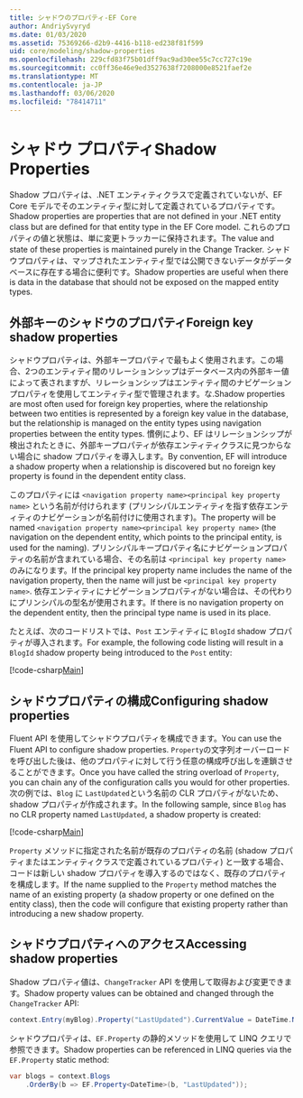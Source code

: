 ```yaml
---
title: シャドウのプロパティ-EF Core
author: AndriySvyryd
ms.date: 01/03/2020
ms.assetid: 75369266-d2b9-4416-b118-ed238f81f599
uid: core/modeling/shadow-properties
ms.openlocfilehash: 229cfd83f75b01dff9ac9ad30ee55c7cc727c19e
ms.sourcegitcommit: cc0ff36e46e9ed3527638f7208000e8521faef2e
ms.translationtype: MT
ms.contentlocale: ja-JP
ms.lasthandoff: 03/06/2020
ms.locfileid: "78414711"
---
```

# <a name="shadow-properties"></a><span data-ttu-id="732dc-102">シャドウ プロパティ</span><span class="sxs-lookup"><span data-stu-id="732dc-102">Shadow Properties</span></span>

<span data-ttu-id="732dc-103">Shadow プロパティは、.NET エンティティクラスで定義されていないが、EF Core モデルでそのエンティティ型に対して定義されているプロパティです。</span><span class="sxs-lookup"><span data-stu-id="732dc-103">Shadow properties are properties that are not defined in your .NET entity class but are defined for that entity type in the EF Core model.</span></span> <span data-ttu-id="732dc-104">これらのプロパティの値と状態は、単に変更トラッカーに保持されます。</span><span class="sxs-lookup"><span data-stu-id="732dc-104">The value and state of these properties is maintained purely in the Change Tracker.</span></span> <span data-ttu-id="732dc-105">シャドウプロパティは、マップされたエンティティ型では公開できないデータがデータベースに存在する場合に便利です。</span><span class="sxs-lookup"><span data-stu-id="732dc-105">Shadow properties are useful when there is data in the database that should not be exposed on the mapped entity types.</span></span>

## <a name="foreign-key-shadow-properties"></a><span data-ttu-id="732dc-106">外部キーのシャドウのプロパティ</span><span class="sxs-lookup"><span data-stu-id="732dc-106">Foreign key shadow properties</span></span>

<span data-ttu-id="732dc-107">シャドウプロパティは、外部キープロパティで最もよく使用されます。この場合、2つのエンティティ間のリレーションシップはデータベース内の外部キー値によって表されますが、リレーションシップはエンティティ間のナビゲーションプロパティを使用してエンティティ型で管理されます。な.</span><span class="sxs-lookup"><span data-stu-id="732dc-107">Shadow properties are most often used for foreign key properties, where the relationship between two entities is represented by a foreign key value in the database, but the relationship is managed on the entity types using navigation properties between the entity types.</span></span> <span data-ttu-id="732dc-108">慣例により、EF はリレーションシップが検出されたときに、外部キープロパティが依存エンティティクラスに見つからない場合に shadow プロパティを導入します。</span><span class="sxs-lookup"><span data-stu-id="732dc-108">By convention, EF will introduce a shadow property when a relationship is discovered but no foreign key property is found in the dependent entity class.</span></span>

<span data-ttu-id="732dc-109">このプロパティには `<navigation property name><principal key property name>` という名前が付けられます (プリンシパルエンティティを指す依存エンティティのナビゲーションが名前付けに使用されます)。</span><span class="sxs-lookup"><span data-stu-id="732dc-109">The property will be named `<navigation property name><principal key property name>` (the navigation on the dependent entity, which points to the principal entity, is used for the naming).</span></span> <span data-ttu-id="732dc-110">プリンシパルキープロパティ名にナビゲーションプロパティの名前が含まれている場合、その名前は `<principal key property name>`のみになります。</span><span class="sxs-lookup"><span data-stu-id="732dc-110">If the principal key property name includes the name of the navigation property, then the name will just be `<principal key property name>`.</span></span> <span data-ttu-id="732dc-111">依存エンティティにナビゲーションプロパティがない場合は、その代わりにプリンシパルの型名が使用されます。</span><span class="sxs-lookup"><span data-stu-id="732dc-111">If there is no navigation property on the dependent entity, then the principal type name is used in its place.</span></span>

<span data-ttu-id="732dc-112">たとえば、次のコードリストでは、`Post` エンティティに `BlogId` shadow プロパティが導入されます。</span><span class="sxs-lookup"><span data-stu-id="732dc-112">For example, the following code listing will result in a `BlogId` shadow property being introduced to the `Post` entity:</span></span>

[!code-csharp[Main](../../../samples/core/Modeling/Conventions/ShadowForeignKey.cs?name=Conventions&highlight=21-23)]

## <a name="configuring-shadow-properties"></a><span data-ttu-id="732dc-113">シャドウプロパティの構成</span><span class="sxs-lookup"><span data-stu-id="732dc-113">Configuring shadow properties</span></span>

<span data-ttu-id="732dc-114">Fluent API を使用してシャドウプロパティを構成できます。</span><span class="sxs-lookup"><span data-stu-id="732dc-114">You can use the Fluent API to configure shadow properties.</span></span> <span data-ttu-id="732dc-115">`Property`の文字列オーバーロードを呼び出した後は、他のプロパティに対して行う任意の構成呼び出しを連鎖させることができます。</span><span class="sxs-lookup"><span data-stu-id="732dc-115">Once you have called the string overload of `Property`, you can chain any of the configuration calls you would for other properties.</span></span> <span data-ttu-id="732dc-116">次の例では、`Blog` に `LastUpdated`という名前の CLR プロパティがないため、shadow プロパティが作成されます。</span><span class="sxs-lookup"><span data-stu-id="732dc-116">In the following sample, since `Blog` has no CLR property named `LastUpdated`, a shadow property is created:</span></span>

[!code-csharp[Main](../../../samples/core/Modeling/FluentAPI/ShadowProperty.cs?name=ShadowProperty&highlight=8)]

<span data-ttu-id="732dc-117">`Property` メソッドに指定された名前が既存のプロパティの名前 (shadow プロパティまたはエンティティクラスで定義されているプロパティ) と一致する場合、コードは新しい shadow プロパティを導入するのではなく、既存のプロパティを構成します。</span><span class="sxs-lookup"><span data-stu-id="732dc-117">If the name supplied to the `Property` method matches the name of an existing property (a shadow property or one defined on the entity class), then the code will configure that existing property rather than introducing a new shadow property.</span></span>

## <a name="accessing-shadow-properties"></a><span data-ttu-id="732dc-118">シャドウプロパティへのアクセス</span><span class="sxs-lookup"><span data-stu-id="732dc-118">Accessing shadow properties</span></span>

<span data-ttu-id="732dc-119">Shadow プロパティ値は、`ChangeTracker` API を使用して取得および変更できます。</span><span class="sxs-lookup"><span data-stu-id="732dc-119">Shadow property values can be obtained and changed through the `ChangeTracker` API:</span></span>

``` csharp
context.Entry(myBlog).Property("LastUpdated").CurrentValue = DateTime.Now;
```

<span data-ttu-id="732dc-120">シャドウプロパティは、`EF.Property` の静的メソッドを使用して LINQ クエリで参照できます。</span><span class="sxs-lookup"><span data-stu-id="732dc-120">Shadow properties can be referenced in LINQ queries via the `EF.Property` static method:</span></span>

``` csharp
var blogs = context.Blogs
    .OrderBy(b => EF.Property<DateTime>(b, "LastUpdated"));
```
